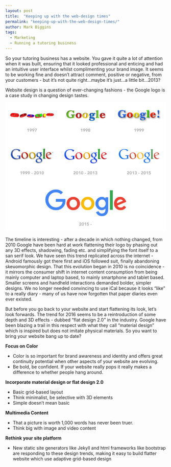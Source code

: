 ```yaml
---
layout: post
title:  "Keeping up with the web-design times"
permalink: "keeping-up-with-the-web-design-times/"
author: Mark Biggins
tags:
  - Marketing
  - Running a tutoring business
---
```

So your tutoring business has a website. You gave it quite a lot of attention when it was built, ensuring that it looked professional and enticing and had an intuitive user interface whilst complimenting your brand image. It seems to be working fine and doesn’t attract comment, positive or negative, from your customers - but it’s not quite right...maybe it’s just...a little bit...2013?

Website design is a question of ever-changing fashions - the Google logo is a case study in changing design tastes.

<a href="/img/blogs/google_logos.jpg" data-lightbox="lightbox" class="thumbnail" data-title="Google's logos over time">
  <img src="/img/blogs/google_logos.jpg" alt-text="Google's logos over time"/>
</a>

The timeline is interesting - after a decade in which nothing changed, from 2010 Google have been hard at work flattening their logo by phasing out any 3D effects, shadowing, fading etc. and simplifying the font itself to a san serif look. We have seen this trend replicated across the internet - Android famously got there first and iOS followed suit, finally abandoning skeuomorphic design. That this evolution began in 2010 is no coincidence - it mirrors the consumer shift in internet content consumption from being mainly computer and laptop based, to mainly smartphone and tablet based. Smaller screens and handheld interactions demanded bolder, simpler designs. We no longer needed convincing to use iCal because it looks “like” to a really diary - many of us have now forgotten that paper diaries even ever existed.

But before you go back to your website and start flattening its look, let’s look forwards. The trend for 2016 seems to be a reintroduction of some depth and 3D effects - dubbed “flat design 2.0” in the industry. Google have been blazing a trail in this respect with what they call “material design” which is inspired but does not imitate physical materials. So you want to bring your website bang up to date?

**Focus on Color**

- Color is so important for brand awareness and identity and offers great continuity potential when other aspects of your website are evolving.
- Be bold, be confident. If your website really pops it really makes a difference to whether people hang around.

**Incorporate material design or flat design 2.0**

- Basic grid-based layout
- Think minimalist, be selective with 3D elements
- Simple doesn’t mean basic

**Multimedia Content**

- That a picture is worth 1,000 words has never been truer.
- Think big with image and video content

**Rethink your site platform**

- New static site generators like Jekyll and html frameworks like bootstrap are responding to these design trends, making it easy to build flatter website which use adaptive grid-based design
